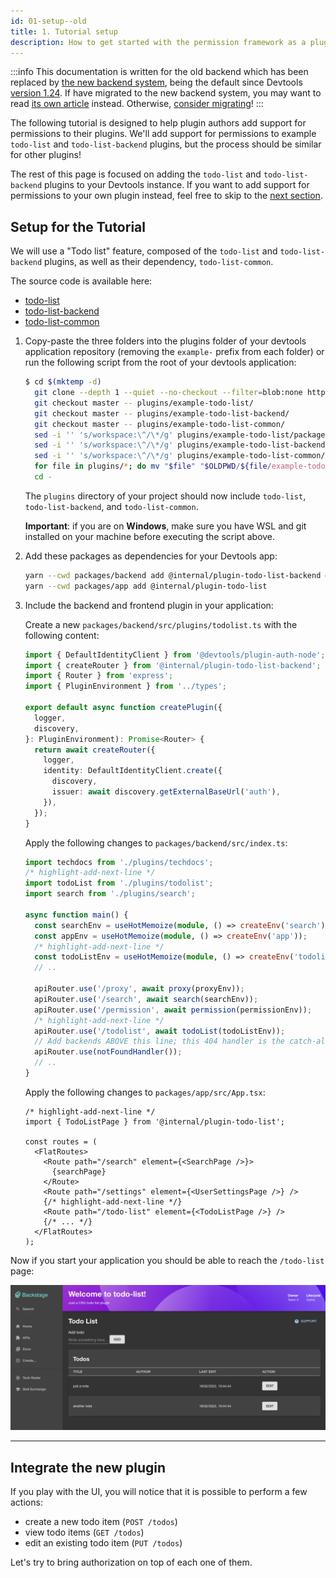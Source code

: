 ```yaml
---
id: 01-setup--old
title: 1. Tutorial setup
description: How to get started with the permission framework as a plugin author
---
```


:::info
This documentation is written for the old backend which has been replaced by [the new backend system](../../backend-system/index.md), being the default since Devtools [version 1.24](../../releases/v1.24.0.md). If have migrated to the new backend system, you may want to read [its own article](./01-setup.md) instead. Otherwise, [consider migrating](../../backend-system/building-backends/08-migrating.md)!
:::

The following tutorial is designed to help plugin authors add support for permissions to their plugins. We'll add support for permissions to example `todo-list` and `todo-list-backend` plugins, but the process should be similar for other plugins!

The rest of this page is focused on adding the `todo-list` and `todo-list-backend` plugins to your Devtools instance. If you want to add support for permissions to your own plugin instead, feel free to skip to the [next section](./02-adding-a-basic-permission-check.md).

## Setup for the Tutorial

We will use a "Todo list" feature, composed of the `todo-list` and `todo-list-backend` plugins, as well as their dependency, `todo-list-common`.

The source code is available here:

- [todo-list](https://github.com/khulnasoft/devtools/blob/master/plugins/example-todo-list)
- [todo-list-backend](https://github.com/khulnasoft/devtools/blob/master/plugins/example-todo-list-backend)
- [todo-list-common](https://github.com/khulnasoft/devtools/blob/master/plugins/example-todo-list-common)

1. Copy-paste the three folders into the plugins folder of your devtools application repository (removing the `example-` prefix from each folder) or run the following script from the root of your devtools application:

   ```bash
   $ cd $(mktemp -d)
     git clone --depth 1 --quiet --no-checkout --filter=blob:none https://github.com/khulnasoft/devtools.git .
     git checkout master -- plugins/example-todo-list/
     git checkout master -- plugins/example-todo-list-backend/
     git checkout master -- plugins/example-todo-list-common/
     sed -i '' 's/workspace:\^/\*/g' plugins/example-todo-list/package.json
     sed -i '' 's/workspace:\^/\*/g' plugins/example-todo-list-backend/package.json
     sed -i '' 's/workspace:\^/\*/g' plugins/example-todo-list-common/package.json
     for file in plugins/*; do mv "$file" "$OLDPWD/${file/example-todo/todo}"; done
     cd -
   ```

   The `plugins` directory of your project should now include `todo-list`, `todo-list-backend`, and `todo-list-common`.

   **Important**: if you are on **Windows**, make sure you have WSL and git installed on your machine before executing the script above.

2. Add these packages as dependencies for your Devtools app:

   ```sh title="From your Devtools root directory"
   yarn --cwd packages/backend add @internal/plugin-todo-list-backend @internal/plugin-todo-list-common
   yarn --cwd packages/app add @internal/plugin-todo-list
   ```

3. Include the backend and frontend plugin in your application:

   Create a new `packages/backend/src/plugins/todolist.ts` with the following content:

   ```typescript title="packages/backend/src/plugins/todolist.ts"
   import { DefaultIdentityClient } from '@devtools/plugin-auth-node';
   import { createRouter } from '@internal/plugin-todo-list-backend';
   import { Router } from 'express';
   import { PluginEnvironment } from '../types';

   export default async function createPlugin({
     logger,
     discovery,
   }: PluginEnvironment): Promise<Router> {
     return await createRouter({
       logger,
       identity: DefaultIdentityClient.create({
         discovery,
         issuer: await discovery.getExternalBaseUrl('auth'),
       }),
     });
   }
   ```

   Apply the following changes to `packages/backend/src/index.ts`:

   ```ts title="packages/backend/src/index.ts"
   import techdocs from './plugins/techdocs';
   /* highlight-add-next-line */
   import todoList from './plugins/todolist';
   import search from './plugins/search';

   async function main() {
     const searchEnv = useHotMemoize(module, () => createEnv('search'));
     const appEnv = useHotMemoize(module, () => createEnv('app'));
     /* highlight-add-next-line */
     const todoListEnv = useHotMemoize(module, () => createEnv('todolist'));
     // ..

     apiRouter.use('/proxy', await proxy(proxyEnv));
     apiRouter.use('/search', await search(searchEnv));
     apiRouter.use('/permission', await permission(permissionEnv));
     /* highlight-add-next-line */
     apiRouter.use('/todolist', await todoList(todoListEnv));
     // Add backends ABOVE this line; this 404 handler is the catch-all fallback
     apiRouter.use(notFoundHandler());
     // ..
   }
   ```

   Apply the following changes to `packages/app/src/App.tsx`:

   ```tsx title="packages/app/src/App.tsx"
   /* highlight-add-next-line */
   import { TodoListPage } from '@internal/plugin-todo-list';

   const routes = (
     <FlatRoutes>
       <Route path="/search" element={<SearchPage />}>
         {searchPage}
       </Route>
       <Route path="/settings" element={<UserSettingsPage />} />
       {/* highlight-add-next-line */}
       <Route path="/todo-list" element={<TodoListPage />} />
       {/* ... */}
     </FlatRoutes>
   );
   ```

Now if you start your application you should be able to reach the `/todo-list` page:

![Todo List plugin page](../../assets/permissions/permission-todo-list-page.png)

---

## Integrate the new plugin

If you play with the UI, you will notice that it is possible to perform a few actions:

- create a new todo item (`POST /todos`)
- view todo items (`GET /todos`)
- edit an existing todo item (`PUT /todos`)

Let's try to bring authorization on top of each one of them.
